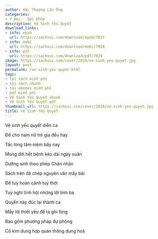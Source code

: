 ```yaml
---
author: Hải Thượng Lãn Ông
categories:
- Y Học - Sức Khỏe
description: Vệ Sinh Yếu Quyết
download_links:
- info: epub
  url: https://sachvui.com/download/epub/7027
- info: mobi
  url: https://sachvui.com/download/mobi/7028
- info: pdf
  url: https://sachvui.com/download/pdf/7029
image: https://sachvui.com/cover/2018/ve-sinh-yeu-quyet.jpg
layout: post
permalink: /ve-sinh-yeu-quyet.html
tags:
- tải sách miễn phí
- tải sách nhanh
- tải ebooks miễn phí
- pdf miễn phí
- Vệ Sinh Yếu Quyết ebook
- Vệ Sinh Yếu Quyết pdf
thumbnail_url: https://sachvui.com/cover/2018/ve-sinh-yeu-quyet.jpg
title: Vệ Sinh Yếu Quyết
---
```


 <div class="item-desc text-justify"> <p>Vệ sinh yếu quyết diễn ca </p><p>Để cho nam nữ trẻ gia đều hay </p><p>Tấc lòng tâm niệm bấy nay </p><p>Mong đời hết bệnh kéo dài ngày xuân </p><p>Dưỡng sinh theo phép Chân nhân</p><p>Sách trên đã chép nguyên văn mấy bài </p><p>Để tuỳ hoàn cảnh tuỳ thời </p><p>Tuỳ nghi lĩnh hội những lời tinh ba </p><p>Quyển này đúc lại thành ca </p><p>Mấy lời thiết yếu để ta ghi lòng </p><p>Bao gồm phương pháp dự phòng </p><p>Cổ kim dung hợp quán thông dung hoà</p> </div>